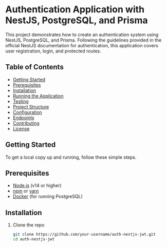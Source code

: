# Authentication Application with NestJS, PostgreSQL, and Prisma

This project demonstrates how to create an authentication system using NestJS, PostgreSQL, and Prisma. Following the guidelines provided in the official NestJS documentation for authentication, this application covers user registration, login, and protected routes.

## Table of Contents

- [Getting Started](#getting-started)
- [Prerequisites](#prerequisites)
- [Installation](#installation)
- [Running the Application](#running-the-application)
- [Testing](#testing)
- [Project Structure](#project-structure)
- [Configuration](#configuration)
- [Endpoints](#endpoints)
- [Contributing](#contributing)
- [License](#license)

## Getting Started

To get a local copy up and running, follow these simple steps.

## Prerequisites

- [Node.js](https://nodejs.org/) (v14 or higher)
- [npm](https://www.npmjs.com/) or [yarn](https://yarnpkg.com/)
- [Docker](https://www.docker.com/) (for running PostgreSQL)

## Installation

1. Clone the repo

   ```sh
   git clone https://github.com/your-username/auth-nestjs-jwt.git
   cd auth-nestjs-jwt
